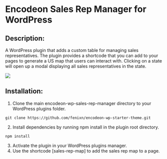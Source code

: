 # Encodeon Sales Rep Manager for WordPress

## Description:
A WordPress plugin that adds a custom table for managing sales representatives. The plugin provides a shortcode that you can add to your pages to generate a US map that users can interact with. Clicking on a state will open up a modal displaying all sales representatives in the state.

![](https://user-images.githubusercontent.com/9936145/36009740-7c07e124-0d02-11e8-8992-a691cfc10794.png "")

## Installation:
1. Clone the main encodeon-wp-sales-rep-manager directory to your WordPress plugins folder.
```shell
git clone https://github.com/fenixn/encodeon-wp-starter-theme.git
```
2. Install dependencies by running npm install in the plugin root directory.
```shell
npm install
```
3. Activate the plugin in your WordPress plugins manager.
4. Use the shortcode [sales-rep-map] to add the sales rep map to a page.
